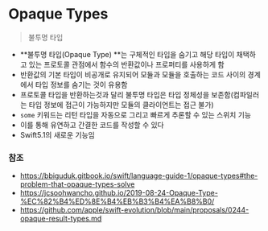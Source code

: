 # Opaque Types

> 불투명 타입

- **불투명 타입(Opaque Type) **는 구체적인 타입을 숨기고 해당 타입이 채택하고 있는 프로토콜 관점에서 함수의 반환값이나 프로퍼티를 사용하게 함
- 반환값의 기본 타입이 비공개로 유지되어 모듈과 모듈을 호출하는 코드 사이의 경계에서 타입 정보를 숨기는 것이 유용함
- 프로토콜 타입을 반환하는것과 달리 불투명 타입은 타입 정체성을 보존함(컴파일러는 타입 정보에 접근이 가능하지만 모듈의 클라이언트는 접근 불가) 
- `some` 키워드는 리턴 타입을 자동으로 그리고 빠르게 추론할 수 있는 스위치 기능
- 이를 통해 유연하고 간결한 코드를 작성할 수 있다
- Swift5.1의 새로운 기능임



### 참조

- https://bbiguduk.gitbook.io/swift/language-guide-1/opaque-types#the-problem-that-opaque-types-solve
- https://jcsoohwancho.github.io/2019-08-24-Opaque-Type-%EC%82%B4%ED%8E%B4%EB%B3%B4%EA%B8%B0/
- https://github.com/apple/swift-evolution/blob/main/proposals/0244-opaque-result-types.md
